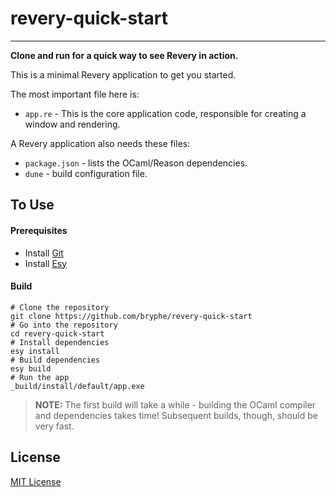# revery-quick-start

---

__Clone and run for a quick way to see Revery in action.__

This is a minimal Revery application to get you started.

The most important file here is:
- `app.re` - This is the core application code, responsible for creating a window and rendering.

A Revery application also needs these files:
- `package.json` - lists the OCaml/Reason dependencies.
- `dune` - build configuration file.

## To Use

#### Prerequisites

- Install [Git](https://git-scm.com/)
- Install [Esy](https://esy.sh/)

#### Build

```
# Clone the repository
git clone https://github.com/bryphe/revery-quick-start
# Go into the repository
cd revery-quick-start
# Install dependencies
esy install
# Build dependencies
esy build
# Run the app
_build/install/default/app.exe
```

> __NOTE:__ The first build will take a while - building the OCaml compiler and dependencies takes time! Subsequent builds, though, should be very fast.

## License

[MIT License](LICENSE)
